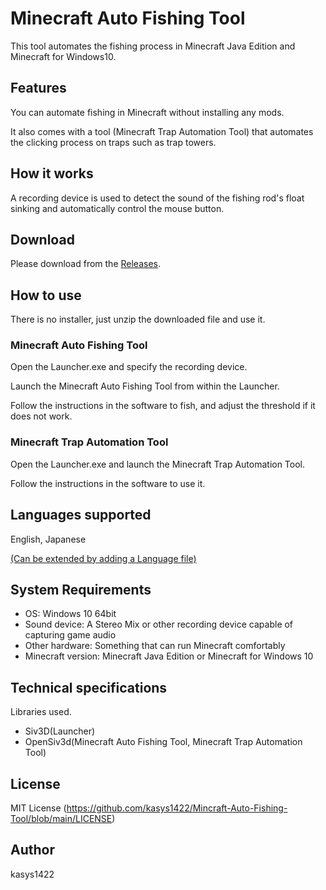 # Minecraft Auto Fishing Tool

This tool automates the fishing process in Minecraft Java Edition and Minecraft for Windows10.

## Features

You can automate fishing in Minecraft without installing any mods.

It also comes with a tool (Minecraft Trap Automation Tool) that automates the clicking process on traps such as trap towers.

## How it works

A recording device is used to detect the sound of the fishing rod's float sinking and automatically control the mouse button.

## Download

Please download from the [Releases](https://github.com/kasys1422/Mincraft-Auto-Fishing-Tool/releases).

## How to use

There is no installer, just unzip the downloaded file and use it.

### Minecraft Auto Fishing Tool

Open the Launcher.exe and specify the recording device.

Launch the Minecraft Auto Fishing Tool from within the Launcher.

Follow the instructions in the software to fish, and adjust the threshold if it does not work.

### Minecraft Trap Automation Tool

Open the Launcher.exe and launch the Minecraft Trap Automation Tool.

Follow the instructions in the software to use it.

## Languages supported

English, Japanese

[(Can be extended by adding a Language file)](https://github.com/kasys1422/Minecraft-Auto-Fishing-Tool/wiki/Translate)

## System Requirements

* OS: Windows 10 64bit
* Sound device: A Stereo Mix or other recording device capable of capturing game audio
* Other hardware: Something that can run Minecraft comfortably
* Minecraft version: Minecraft Java Edition or Minecraft for Windows 10

## Technical specifications

Libraries used.

* Siv3D(Launcher)
* OpenSiv3d(Minecraft Auto Fishing Tool, Minecraft Trap Automation Tool)

## License

MIT License (https://github.com/kasys1422/Mincraft-Auto-Fishing-Tool/blob/main/LICENSE)

## Author

kasys1422

